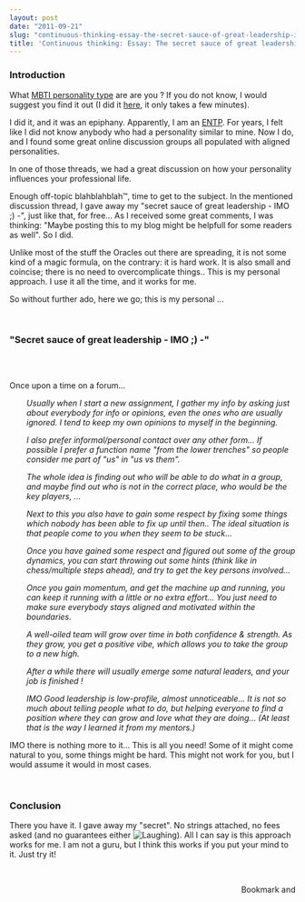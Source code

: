 ```yaml
---
layout: post
date: "2011-09-21"
slug: "continuous-thinking-essay-the-secret-sauce-of-great-leadership-imo"
title: 'Continuous thinking: Essay: The secret sauce of great leadership - IMO'
---
```


<h3>Introduction</h3>
<p>What <a href="https://en.wikipedia.org/wiki/Myers-Briggs_Type_Indicator" target="_blank">MBTI personality type</a> are are you ? If you do not know, I would suggest you find it out (I did it <a href="https://www.humanmetrics.com/cgi-win/jtypes2.asp" target="_blank">here</a>, it only takes a few minutes).</p>
<p>I did it, and it was an epiphany. Apparently, I am an <a href="https://en.wikipedia.org/wiki/ENTP" target="_blank">ENTP</a>. For years, I felt like I did not know anybody who had a personality similar to mine. Now I do, and I found some great online discussion groups all populated with aligned personalities.</p>
<p>In one of those threads, we had a great discussion on how your personality influences your professional life.</p>
<p>Enough off-topic blahblahblah&trade;, time to get to the subject. In the mentioned discussion thread, I gave away my "secret sauce of great leadership - IMO ;) -", just like that, for free... As I received some great comments, I was thinking: "Maybe posting this to my blog might be helpfull for some readers as well". So I did.</p>
<p>Unlike most of the stuff the Oracles out there are spreading, it is not some kind of a magic formula, on the contrary: it is hard work. It is also small and coincise; there is no need to overcomplicate things.. This is my personal approach. I use it all the time, and it works for me.&nbsp;</p>
<p>So without further ado, here we go; this is my personal ...</p>
<p>&nbsp;</p>
<h3>"Secret sauce of great leadership - IMO ;) -"</h3>
<p>&nbsp;</p>
<p></p>
<p><img src="https://farm5.static.flickr.com/4031/4416872166_5caf30558a_z.jpg?zz=1" alt="" /></p>
<p>Once upon a time on a forum...</p>
<p style="padding-left: 30px;"><em>Usually when I start a new assignment, I gather my info by asking just about everybody for info or opinions, even the ones who are usually ignored. I tend to keep my own opinions to myself in the beginning.&nbsp;</em></p>
<p style="padding-left: 30px;"><em>I also prefer informal/personal contact over any other form... If possible I prefer a function name "from the lower trenches" so people consider me part of "us" in "us vs them".&nbsp;</em></p>
<p style="padding-left: 30px;"><em>The whole idea is finding out who will be able to do what in a group, and maybe find out who is not in the correct place, who would be the key players, ...&nbsp;</em></p>
<p style="padding-left: 30px;"><em>Next to this you also have to gain some respect by fixing some things which nobody has been able to fix up until then.. The ideal situation is that people come to you when they seem to be stuck...&nbsp;</em></p>
<p style="padding-left: 30px;"><em>Once you have gained some respect and figured out some of the group dynamics, you can start throwing out some hints (think like in chess/multiple steps ahead), and try to get the key persons involved...&nbsp;</em></p>
<p style="padding-left: 30px;"><em>Once you gain momentum, and get the machine up and running, you can keep it running with a little or no extra effort... You just need to make sure everybody stays aligned and motivated within the boundaries.&nbsp;</em></p>
<p style="padding-left: 30px;"><em>A well-oiled team will grow over time in both confidence &amp; strength. As they grow, you get a positive vibe, which allows you to take the group to a new high.&nbsp;</em></p>
<p style="padding-left: 30px;"><em>After a while there will usually emerge some natural leaders, and your job is finished !&nbsp;</em></p>
<p style="padding-left: 30px;"><em>IMO Good leadership is low-profile, almost unnoticeable... It is not so much about telling people what to do, but helping everyone to find a position where they can grow and love what they are doing... (At least that is the way I learned it from my mentors.)&nbsp;</em></p>
<p>IMO there is nothing more to it... This is all you need! Some of it might come natural to you, some things might be hard. This might not work for you, but I would assume it would in most cases.</p>
<p>&nbsp;</p>
<h3>Conclusion</h3>
<p>There you have it. I gave away my "secret". No strings attached, no fees asked (and no guarantees either <img title="Laughing" src="https://www.corebvba.be/blog/editors/tiny_mce3/plugins/emotions/img/smiley-laughing.gif" border="0" alt="Laughing" />). All I can say is this approach works for me. I am not a guru, but I think this works if you put your mind to it. Just try it!</p>
<p>&nbsp;</p><div style="text-align:right"><a class="addthis_button" href="https://www.addthis.com/bookmark.php?v=250&amp;pub=xa-4aec37702e3161d4"><img src="https://s7.addthis.com/static/btn/v2/lg-share-en.gif" width="125" height="16" alt="Bookmark and Share" style="border:0"/></a><script type="text/javascript" src="https://s7.addthis.com/js/250/addthis_widget.js#pub=xa-4aec37702e3161d4"></script></div>

